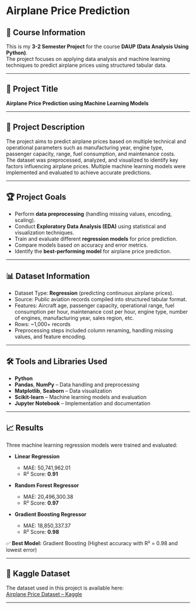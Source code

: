 # Airplane Price Prediction

## 📌 Course Information
This is my **3-2 Semester Project** for the course **DAUP (Data Analysis Using Python)**.  
The project focuses on applying data analysis and machine learning techniques to predict airplane prices using structured tabular data.

---

## 🎯 Project Title
**Airplane Price Prediction using Machine Learning Models**

---

## 📖 Project Description
The project aims to predict airplane prices based on multiple technical and operational parameters such as manufacturing year, engine type, passenger capacity, range, fuel consumption, and maintenance costs.  
The dataset was preprocessed, analyzed, and visualized to identify key factors influencing airplane prices. Multiple machine learning models were implemented and evaluated to achieve accurate predictions.  

---

## 🏆 Project Goals
- Perform **data preprocessing** (handling missing values, encoding, scaling).
- Conduct **Exploratory Data Analysis (EDA)** using statistical and visualization techniques.
- Train and evaluate different **regression models** for price prediction.
- Compare models based on accuracy and error metrics.
- Identify the **best-performing model** for airplane price prediction.

---

## 📊 Dataset Information
- Dataset Type: **Regression** (predicting continuous airplane prices).  
- Source: Public aviation records compiled into structured tabular format.  
- Features: Aircraft age, passenger capacity, operational range, fuel consumption per hour, maintenance cost per hour, engine type, number of engines, manufacturing year, sales region, etc.  
- Rows: ~1,000+ records  
- Preprocessing steps included column renaming, handling missing values, and feature encoding.

---

## 🛠️ Tools and Libraries Used
- **Python**  
- **Pandas**, **NumPy** – Data handling and preprocessing  
- **Matplotlib**, **Seaborn** – Data visualization  
- **Scikit-learn** – Machine learning models and evaluation  
- **Jupyter Notebook** – Implementation and documentation  

---

## 📈 Results
Three machine learning regression models were trained and evaluated:

- **Linear Regression**  
  - MAE: 50,741,962.01  
  - R² Score: **0.91**

- **Random Forest Regressor**  
  - MAE: 20,496,300.38  
  - R² Score: **0.97**

- **Gradient Boosting Regressor**  
  - MAE: 18,850,337.37  
  - R² Score: **0.98**

✅ **Best Model:** Gradient Boosting (Highest accuracy with R² = 0.98 and lowest error)  

---

## 🔗 Kaggle Dataset
The dataset used in this project is available here:  
[Airplane Price Dataset – Kaggle](https://www.kaggle.com/datasets/tanishqqqq/air-plane-price-dataset)

---
